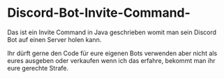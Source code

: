 # Discord-Bot-Invite-Command-
Das ist ein Invite Command in Java geschrieben womit man sein Discord Bot auf einen Server holen kann.

Ihr dürft gerne den Code für eure eigenen Bots verwenden aber nicht als eures ausgeben oder verkaufen wenn ich das erfahre,
bekommt man ihr eure gerechte Strafe.
